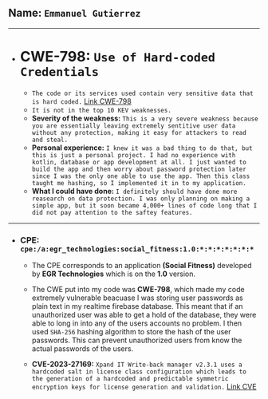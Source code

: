 ## Name: `Emmanuel Gutierrez`

---

* # CWE-798: `Use of Hard-coded Credentials`
    * `The code or its services used contain very sensitive data that is hard coded.` [Link CWE-798](https://cwe.mitre.org/data/definitions/798.html)
    * `It is not in the top 10 KEV weaknesses.`
    * **Severity of the weakness:** `This is a very severe weakness because you are essentially leaving extremely sentitive user data without any protection, making it easy for attackers to read and steal.`
    * **Personal experience:** `I knew it was a bad thing to do that, but this is just a personal project. I had no experience with kotlin, database or app development at all. I just wanted to build the app and then worry about password protection later since I was the only one able to use the app. Then this class taught me hashing, so I implemented it in to my application.`
    * **What I could have done:** `I definitely should have done more reasearch on data protection. I was only planning on making a simple app, but it soon became 4,000+ lines of code long that I did not pay attention to the saftey features.`
---

* ### CPE: `cpe:/a:egr_technologies:social_fitness:1.0:*:*:*:*:*:*:*`
    * The CPE corresponds to an application **(Social Fitness)**  developed by **EGR Technologies** which is on the **1.0** version.

    * The CWE put into my code was **CWE-798**, which made my code extremely vulnerable beacuase I was storing user passwords as plain text in my realtime firebase database. This meant that if an unauthorized user was able to get a hold of the database, they were able to long in into any of the users accounts no problem. I then used `SHA-256` hashing algorithm to store the hash of the user passwords. This can prevent unauthorized users from know the actual passwords of the users.

    * **CVE-2023-27169:** `Xpand IT Write-back manager v2.3.1 uses a hardcoded salt in license class configuration which leads to the generation of a hardcoded and predictable symmetric encryption keys for license generation and validation.` [Link CVE](https://nvd.nist.gov/vuln/detail/CVE-2023-27169)
